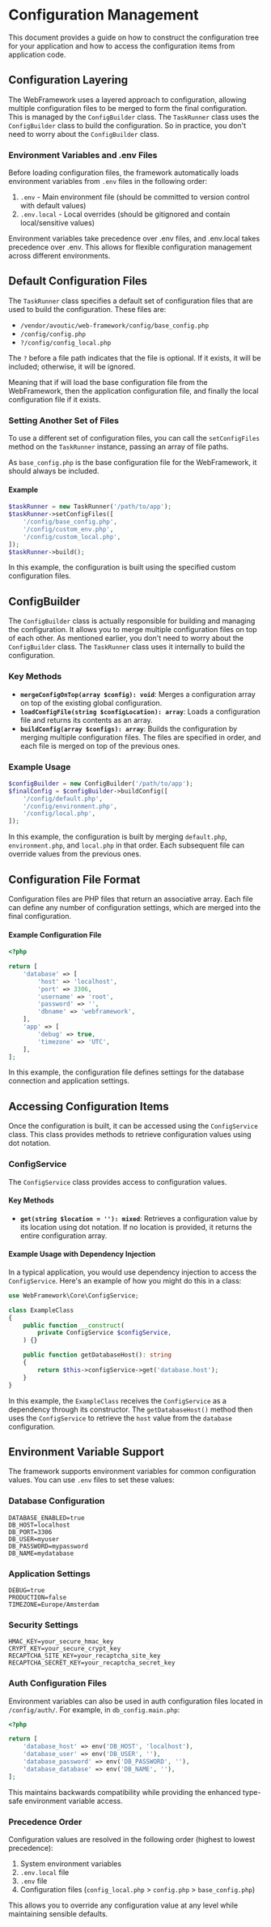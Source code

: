 # Configuration Management

This document provides a guide on how to construct the configuration tree for your application and how to access the configuration items from application code.

## Configuration Layering

The WebFramework uses a layered approach to configuration, allowing multiple configuration files to be merged to form the final configuration. This is managed by the `ConfigBuilder` class. The `TaskRunner` class uses the `ConfigBuilder` class to build the configuration. So in practice, you don't need to worry about the `ConfigBuilder` class.

### Environment Variables and .env Files

Before loading configuration files, the framework automatically loads environment variables from `.env` files in the following order:

1. `.env` - Main environment file (should be committed to version control with default values)
2. `.env.local` - Local overrides (should be gitignored and contain local/sensitive values)

Environment variables take precedence over .env files, and .env.local takes precedence over .env. This allows for flexible configuration management across different environments.

## Default Configuration Files

The `TaskRunner` class specifies a default set of configuration files that are used to build the configuration. These files are:

- `/vendor/avoutic/web-framework/config/base_config.php`
- `/config/config.php`
- `?/config/config_local.php`

The `?` before a file path indicates that the file is optional. If it exists, it will be included; otherwise, it will be ignored.

Meaning that if will load the base configuration file from the WebFramework, then the application configuration file, and finally the local configuration file if it exists.

### Setting Another Set of Files

To use a different set of configuration files, you can call the `setConfigFiles` method on the `TaskRunner` instance, passing an array of file paths.

As `base_config.php` is the base configuration file for the WebFramework, it should always be included.

#### Example

~~~php
$taskRunner = new TaskRunner('/path/to/app');
$taskRunner->setConfigFiles([
    '/config/base_config.php',
    '/config/custom_env.php',
    '/config/custom_local.php',
]);
$taskRunner->build();
~~~

In this example, the configuration is built using the specified custom configuration files.

## ConfigBuilder

The `ConfigBuilder` class is actually responsible for building and managing the configuration. It allows you to merge multiple configuration files on top of each other. As mentioned earlier, you don't need to worry about the `ConfigBuilder` class. The `TaskRunner` class uses it internally to build the configuration.

### Key Methods

- **`mergeConfigOnTop(array $config): void`**: Merges a configuration array on top of the existing global configuration.
- **`loadConfigFile(string $configLocation): array`**: Loads a configuration file and returns its contents as an array.
- **`buildConfig(array $configs): array`**: Builds the configuration by merging multiple configuration files. The files are specified in order, and each file is merged on top of the previous ones.

### Example Usage

~~~php
$configBuilder = new ConfigBuilder('/path/to/app');
$finalConfig = $configBuilder->buildConfig([
    '/config/default.php',
    '/config/environment.php',
    '/config/local.php',
]);
~~~

In this example, the configuration is built by merging `default.php`, `environment.php`, and `local.php` in that order. Each subsequent file can override values from the previous ones.

## Configuration File Format

Configuration files are PHP files that return an associative array. Each file can define any number of configuration settings, which are merged into the final configuration.

#### Example Configuration File

~~~php
<?php

return [
    'database' => [
        'host' => 'localhost',
        'port' => 3306,
        'username' => 'root',
        'password' => '',
        'dbname' => 'webframework',
    ],
    'app' => [
        'debug' => true,
        'timezone' => 'UTC',
    ],
];
~~~

In this example, the configuration file defines settings for the database connection and application settings.

## Accessing Configuration Items

Once the configuration is built, it can be accessed using the `ConfigService` class. This class provides methods to retrieve configuration values using dot notation.

### ConfigService

The `ConfigService` class provides access to configuration values.

#### Key Methods

- **`get(string $location = ''): mixed`**: Retrieves a configuration value by its location using dot notation. If no location is provided, it returns the entire configuration array.

#### Example Usage with Dependency Injection

In a typical application, you would use dependency injection to access the `ConfigService`. Here's an example of how you might do this in a class:

~~~php
use WebFramework\Core\ConfigService;

class ExampleClass
{
    public function __construct(
        private ConfigService $configService,
    ) {}

    public function getDatabaseHost(): string
    {
        return $this->configService->get('database.host');
    }
}
~~~

In this example, the `ExampleClass` receives the `ConfigService` as a dependency through its constructor. The `getDatabaseHost()` method then uses the `ConfigService` to retrieve the `host` value from the `database` configuration.

## Environment Variable Support

The framework supports environment variables for common configuration values. You can use `.env` files to set these values:

### Database Configuration

~~~
DATABASE_ENABLED=true
DB_HOST=localhost
DB_PORT=3306
DB_USER=myuser
DB_PASSWORD=mypassword
DB_NAME=mydatabase
~~~

### Application Settings

~~~
DEBUG=true
PRODUCTION=false
TIMEZONE=Europe/Amsterdam
~~~

### Security Settings

~~~
HMAC_KEY=your_secure_hmac_key
CRYPT_KEY=your_secure_crypt_key
RECAPTCHA_SITE_KEY=your_recaptcha_site_key
RECAPTCHA_SECRET_KEY=your_recaptcha_secret_key
~~~

### Auth Configuration Files

Environment variables can also be used in auth configuration files located in `/config/auth/`. For example, in `db_config.main.php`:

~~~php
<?php

return [
    'database_host' => env('DB_HOST', 'localhost'),
    'database_user' => env('DB_USER', ''),
    'database_password' => env('DB_PASSWORD', ''),
    'database_database' => env('DB_NAME', ''),
];
~~~

This maintains backwards compatibility while providing the enhanced type-safe environment variable access.

### Precedence Order

Configuration values are resolved in the following order (highest to lowest precedence):

1. System environment variables
2. `.env.local` file
3. `.env` file
4. Configuration files (`config_local.php` > `config.php` > `base_config.php`)

This allows you to override any configuration value at any level while maintaining sensible defaults.
